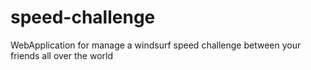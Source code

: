 # speed-challenge
WebApplication for manage a windsurf speed challenge between your friends all over the world
